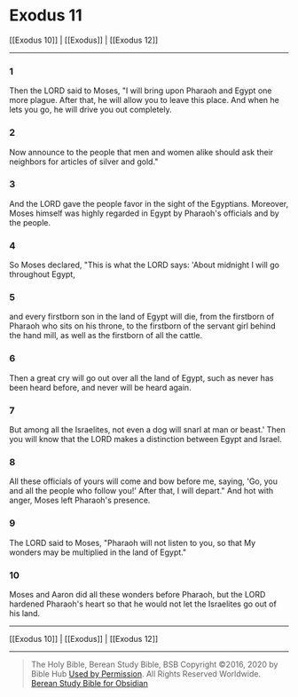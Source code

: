 # Exodus 11

[[Exodus 10]] | [[Exodus]] | [[Exodus 12]]

---

### 1
Then the LORD said to Moses, "I will bring upon Pharaoh and Egypt one more plague. After that, he will allow you to leave this place. And when he lets you go, he will drive you out completely.

### 2
Now announce to the people that men and women alike should ask their neighbors for articles of silver and gold."

### 3
And the LORD gave the people favor in the sight of the Egyptians. Moreover, Moses himself was highly regarded in Egypt by Pharaoh's officials and by the people.

### 4
So Moses declared, "This is what the LORD says: 'About midnight I will go throughout Egypt,

### 5
and every firstborn son in the land of Egypt will die, from the firstborn of Pharaoh who sits on his throne, to the firstborn of the servant girl behind the hand mill, as well as the firstborn of all the cattle.

### 6
Then a great cry will go out over all the land of Egypt, such as never has been heard before, and never will be heard again.

### 7
But among all the Israelites, not even a dog will snarl at man or beast.' Then you will know that the LORD makes a distinction between Egypt and Israel.

### 8
All these officials of yours will come and bow before me, saying, 'Go, you and all the people who follow you!' After that, I will depart." And hot with anger, Moses left Pharaoh's presence.

### 9
The LORD said to Moses, "Pharaoh will not listen to you, so that My wonders may be multiplied in the land of Egypt."

### 10
Moses and Aaron did all these wonders before Pharaoh, but the LORD hardened Pharaoh's heart so that he would not let the Israelites go out of his land.

---

[[Exodus 10]] | [[Exodus]] | [[Exodus 12]]

---

> The Holy Bible, Berean Study Bible, BSB
> Copyright &copy;2016, 2020 by Bible Hub
> [Used by Permission](https://berean.bible/terms.htm). All Rights Reserved Worldwide.
> [Berean Study Bible for Obsidian](https://github.com/gapmiss/berean-study-bible-for-obsidian)

